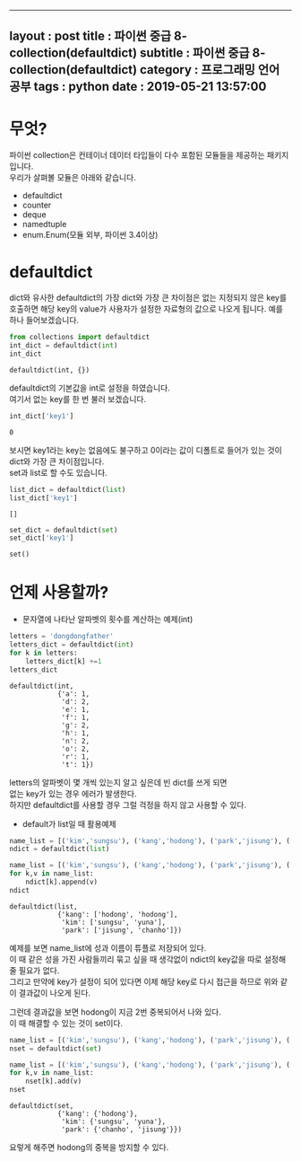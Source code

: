 
---
layout : post
title : 파이썬 중급 8-collection(defaultdict)
subtitle : 파이썬 중급 8-collection(defaultdict)
category : 프로그래밍 언어 공부
tags : python
date : 2019-05-21 13:57:00
---

# 무엇?

파이썬 collection은 컨테이너 데이터 타입들이 다수 포함된 모듈들을 제공하는 패키지 입니다.  
우리가 살펴볼 모듈은 아래와 같습니다.  
- defaultdict  
- counter  
- deque  
- namedtuple  
- enum.Enum(모듈 외부, 파이썬 3.4이상)

# defaultdict

dict와 유사한 defaultdict의 가장 dict와 가장 큰 차이점은 없는 지정되지 않은 key를 호출하면 해당 key의 value가 사용자가 설정한 자료형의 값으로 나오게 됩니다. 
예를 하나 들어보겠습니다.


```python
from collections import defaultdict
int_dict = defaultdict(int)
int_dict
```




    defaultdict(int, {})



defaultdict의 기본값을 int로 설정을 하였습니다.  
여기서 없는 key를 한 번 불러 보겠습니다.  


```python
int_dict['key1']
```




    0



보시면 key1라는 key는 없음에도 불구하고 0이라는 값이 디폴트로 들어가 있는 것이 dict와 가장 큰 차이점입니다.  
set과 list로 할 수도 있습니다.  


```python
list_dict = defaultdict(list)
list_dict['key1']
```




    []




```python
set_dict = defaultdict(set)
set_dict['key1']
```




    set()



# 언제 사용할까?

- 문자열에 나타난 알파벳의 횟수를 계산하는 예제(int)


```python
letters = 'dongdongfather'
letters_dict = defaultdict(int)
for k in letters:
    letters_dict[k] +=1
letters_dict
```




    defaultdict(int,
                {'a': 1,
                 'd': 2,
                 'e': 1,
                 'f': 1,
                 'g': 2,
                 'h': 1,
                 'n': 2,
                 'o': 2,
                 'r': 1,
                 't': 1})



letters의 알파벳이 몇 개씩 있는지 알고 싶은데 빈 dict를 쓰게 되면  
없는 key가 있는 경우 에러가 발생한다.  
하지만 defaultdict를 사용할 경우 그럴 걱정을 하지 않고 사용할 수 있다.  

- default가 list일 때 활용예제


```python
name_list = [('kim','sungsu'), ('kang','hodong'), ('park','jisung'), ('kim','yuna'), ('park','chanho')]
ndict = defaultdict(list)

name_list = [('kim','sungsu'), ('kang','hodong'), ('park','jisung'), ('kim','yuna'), ('park','chanho'), ('kang','hodong')]
for k,v in name_list:
    ndict[k].append(v)
ndict
```




    defaultdict(list,
                {'kang': ['hodong', 'hodong'],
                 'kim': ['sungsu', 'yuna'],
                 'park': ['jisung', 'chanho']})



예제를 보면 name_list에 성과 이름이 튜플로 저장되어 있다.  
이 때 같은 성을 가진 사람들끼리 묶고 싶을 때 생각없이 ndict의 key값을 따로 설정해 줄 필요가 없다.  
그리고 만약에 key가 설정이 되어 있다면 이제 해당 key로 다시 접근을 하므로 위와 같이 결과값이 나오게 된다.  

그런데 결과값을 보면 hodong이 지금 2번 중복되어서 나와 있다.  
이 때 해결할 수 있는 것이 set이다. 


```python
name_list = [('kim','sungsu'), ('kang','hodong'), ('park','jisung'), ('kim','yuna'), ('park','chanho')]
nset = defaultdict(set)

name_list = [('kim','sungsu'), ('kang','hodong'), ('park','jisung'), ('kim','yuna'), ('park','chanho'), ('kang','hodong')]
for k,v in name_list:
    nset[k].add(v)
nset
```




    defaultdict(set,
                {'kang': {'hodong'},
                 'kim': {'sungsu', 'yuna'},
                 'park': {'chanho', 'jisung'}})



요렇게 해주면 hodong의 중복을 방지할 수 있다.  

